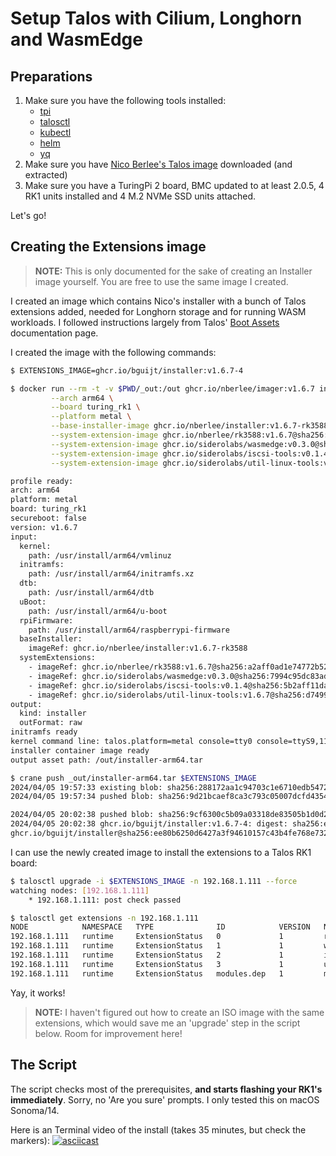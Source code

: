 # Setup Talos with Cilium, Longhorn and WasmEdge

## Preparations
1. Make sure you have the following tools installed:
   - [tpi]( https://github.com/turing-machines/tpi)
   - [talosctl](https://github.com/siderolabs/homebrew-tap)
   - [kubectl](https://kubernetes.io/docs/tasks/tools/install-kubectl-macos/)
   - [helm](https://helm.sh/docs/intro/install/)
   - [yq](https://github.com/mikefarah/yq/#install)
2. Make sure you have [Nico Berlee's Talos image](https://github.com/nberlee/talos/releases) downloaded (and extracted)
3. Make sure you have a TuringPi 2 board, BMC updated to at least 2.0.5, 4 RK1 units installed and 4 M.2 NVMe SSD units attached.

Let's go!

## Creating the Extensions image
> **NOTE:** This is only documented for the sake of creating an Installer image yourself.
> You are free to use the same image I created.

I created an image which contains Nico's installer with a bunch of Talos extensions added, needed for Longhorn
storage and for running WASM workloads. I followed instructions largely from Talos'
[Boot Assets](https://www.talos.dev/v1.6/talos-guides/install/boot-assets/#example-bare-metal-with-imager)
documentation page.

I created the image with the following commands:

```bash
$ EXTENSIONS_IMAGE=ghcr.io/bguijt/installer:v1.6.7-4

$ docker run --rm -t -v $PWD/_out:/out ghcr.io/nberlee/imager:v1.6.7 installer \
         --arch arm64 \
         --board turing_rk1 \
         --platform metal \
         --base-installer-image ghcr.io/nberlee/installer:v1.6.7-rk3588 \
         --system-extension-image ghcr.io/nberlee/rk3588:v1.6.7@sha256:a2aff0ad1e74772b520aaf29818022a78a78817732f9c4b776ce7662ed4d5966 \
         --system-extension-image ghcr.io/siderolabs/wasmedge:v0.3.0@sha256:7994c95dc83ad778cc093c524cc65c93893a6d388c57c23d6819bc249dba322c \
         --system-extension-image ghcr.io/siderolabs/iscsi-tools:v0.1.4@sha256:5b2aff11da74fe77e0fd0242bdc22c94db7dd395c3d79519186bd3028ae605a8 \
         --system-extension-image ghcr.io/siderolabs/util-linux-tools:v1.6.7@sha256:d7499e2be241eacdb9f390839578448732facedd4ef766bf20377e49b335bb3e

profile ready:
arch: arm64
platform: metal
board: turing_rk1
secureboot: false
version: v1.6.7
input:
  kernel:
    path: /usr/install/arm64/vmlinuz
  initramfs:
    path: /usr/install/arm64/initramfs.xz
  dtb:
    path: /usr/install/arm64/dtb
  uBoot:
    path: /usr/install/arm64/u-boot
  rpiFirmware:
    path: /usr/install/arm64/raspberrypi-firmware
  baseInstaller:
    imageRef: ghcr.io/nberlee/installer:v1.6.7-rk3588
  systemExtensions:
    - imageRef: ghcr.io/nberlee/rk3588:v1.6.7@sha256:a2aff0ad1e74772b520aaf29818022a78a78817732f9c4b776ce7662ed4d5966
    - imageRef: ghcr.io/siderolabs/wasmedge:v0.3.0@sha256:7994c95dc83ad778cc093c524cc65c93893a6d388c57c23d6819bc249dba322c
    - imageRef: ghcr.io/siderolabs/iscsi-tools:v0.1.4@sha256:5b2aff11da74fe77e0fd0242bdc22c94db7dd395c3d79519186bd3028ae605a8
    - imageRef: ghcr.io/siderolabs/util-linux-tools:v1.6.7@sha256:d7499e2be241eacdb9f390839578448732facedd4ef766bf20377e49b335bb3e
output:
  kind: installer
  outFormat: raw
initramfs ready
kernel command line: talos.platform=metal console=tty0 console=ttyS9,115200 console=ttyS2,115200 talos.board=turing_rk1 sysctl.kernel.kexec_load_disabled=1 talos.dashboard.disabled=1 cma=128MB init_on_alloc=1 slab_nomerge pti=on consoleblank=0 nvme_core.io_timeout=4294967295 printk.devkmsg=on ima_template=ima-ng ima_appraise=fix ima_hash=sha512
installer container image ready
output asset path: /out/installer-arm64.tar

$ crane push _out/installer-arm64.tar $EXTENSIONS_IMAGE
2024/04/05 19:57:33 existing blob: sha256:288172aa1c94703c1e6710edb54723f3e18a23934bb62a78dad7cd2fd90059a9
2024/04/05 19:57:34 pushed blob: sha256:9d21bcaef8ca3c793c05007dcfd4354c279e085fdbbb19d9e42633fe65f40740

2024/04/05 20:02:38 pushed blob: sha256:9cf6300c5b09a03318de83505b1d0d203fc31b9dff14d5ce982e8028e0b3527c
2024/04/05 20:02:38 ghcr.io/bguijt/installer:v1.6.7-4: digest: sha256:ee80b6250d6427a3f94610157c43b4fe768e7324846b94dddc9843aba7f85de0 size: 594
ghcr.io/bguijt/installer@sha256:ee80b6250d6427a3f94610157c43b4fe768e7324846b94dddc9843aba7f85de0
```

I can use the newly created image to install the extensions to a Talos RK1 board:
```bash
$ talosctl upgrade -i $EXTENSIONS_IMAGE -n 192.168.1.111 --force
watching nodes: [192.168.1.111]
    * 192.168.1.111: post check passed

$ talosctl get extensions -n 192.168.1.111
NODE            NAMESPACE   TYPE              ID            VERSION   NAME               VERSION
192.168.1.111   runtime     ExtensionStatus   0             1         rk3588-drivers     v1.6.7
192.168.1.111   runtime     ExtensionStatus   1             1         wasmedge           v0.3.0
192.168.1.111   runtime     ExtensionStatus   2             1         iscsi-tools        v0.1.4
192.168.1.111   runtime     ExtensionStatus   3             1         util-linux-tools   $VERSION
192.168.1.111   runtime     ExtensionStatus   modules.dep   1         modules.dep        6.6.22-talos
```

Yay, it works!

> **NOTE:** I haven't figured out how to create an ISO image with the same extensions, which would save me an
> 'upgrade' step in the script below. Room for improvement here!

## The Script
The script checks most of the prerequisites, **and starts flashing your RK1's immediately**.
Sorry, no 'Are you sure' prompts. I only tested this on macOS Sonoma/14.

Here is an Terminal video of the install (takes 35 minutes, but check the markers):
[![asciicast](https://asciinema.org/a/653699.svg)](https://asciinema.org/a/653699)
